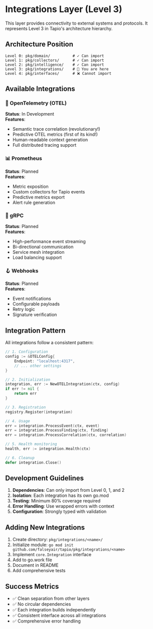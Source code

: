 # Integrations Layer (Level 3)

This layer provides connectivity to external systems and protocols. It represents Level 3 in Tapio's architecture hierarchy.

## Architecture Position

```
Level 0: pkg/domain/          # ✓ Can import
Level 1: pkg/collectors/      # ✓ Can import  
Level 2: pkg/intelligence/    # ✓ Can import
Level 3: pkg/integrations/    # 📍 You are here
Level 4: pkg/interfaces/      # ❌ Cannot import
```

## Available Integrations

### 🚀 OpenTelemetry (OTEL)
**Status**: In Development  
**Features**:
- Semantic trace correlation (revolutionary!)
- Predictive OTEL metrics (first of its kind!)
- Human-readable context generation
- Full distributed tracing support

### 📊 Prometheus
**Status**: Planned  
**Features**:
- Metric exposition
- Custom collectors for Tapio events
- Predictive metrics export
- Alert rule generation

### 🔌 gRPC
**Status**: Planned  
**Features**:
- High-performance event streaming
- Bi-directional communication
- Service mesh integration
- Load balancing support

### 🪝 Webhooks
**Status**: Planned  
**Features**:
- Event notifications
- Configurable payloads
- Retry logic
- Signature verification

## Integration Pattern

All integrations follow a consistent pattern:

```go
// 1. Configuration
config := &OTELConfig{
    Endpoint: "localhost:4317",
    // ... other settings
}

// 2. Initialization
integration, err := NewOTELIntegration(ctx, config)
if err != nil {
    return err
}

// 3. Registration
registry.Register(integration)

// 4. Usage
err = integration.ProcessEvent(ctx, event)
err = integration.ProcessFinding(ctx, finding)
err = integration.ProcessCorrelation(ctx, correlation)

// 5. Health monitoring
health, err := integration.Health(ctx)

// 6. Cleanup
defer integration.Close()
```

## Development Guidelines

1. **Dependencies**: Can only import from Level 0, 1, and 2
2. **Isolation**: Each integration has its own go.mod
3. **Testing**: Minimum 80% coverage required
4. **Error Handling**: Use wrapped errors with context
5. **Configuration**: Strongly typed with validation

## Adding New Integrations

1. Create directory: `pkg/integrations/<name>/`
2. Initialize module: `go mod init github.com/falseyair/tapio/pkg/integrations/<name>`
3. Implement `core.Integration` interface
4. Add to go.work file
5. Document in README
6. Add comprehensive tests

## Success Metrics

- ✅ Clean separation from other layers
- ✅ No circular dependencies
- ✅ Each integration builds independently
- ✅ Consistent interface across all integrations
- ✅ Comprehensive error handling